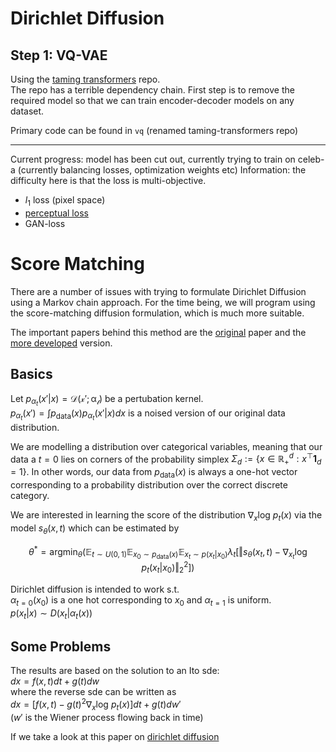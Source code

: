 # Dirichlet Diffusion

## Step 1: VQ-VAE
Using the [taming transformers](https://github.com/CompVis/taming-transformers) repo.  
The repo has a terrible dependency chain. First step is to remove the required model so that we can train encoder-decoder models on any dataset. 

Primary code can be found in ``vq`` (renamed taming-transformers repo)

---

Current progress: model has been cut out, currently trying to train on celeb-a (currently balancing losses, optimization weights etc)
Information: the difficulty here is that the loss is multi-objective.  
* $l_1$ loss (pixel space)
* [perceptual loss](https://arxiv.org/abs/1801.03924)
* GAN-loss

# Score Matching
There are a number of issues with trying to formulate Dirichlet Diffusion using a Markov chain approach. For the time being, we will program using the score-matching diffusion formulation, which is much more suitable.

The important papers behind this method are the [original](https://arxiv.org/pdf/1907.05600.pdf) paper and the [more developed](https://arxiv.org/abs/2011.13456) version.

## Basics
Let $p_{\alpha_t}(x'|x) = \mathcal{D(x';\alpha_t)}$ be a pertubation kernel.  
$p_{\alpha_t}(x') = \int p_{\mathrm{data}}(x)p_{\alpha_t}(x'|x)dx$ is a noised version of our original data distribution.

We are modelling a distribution over categorical variables, meaning that our data a $t=0$ lies on corners of the probability simplex $\Sigma_d := \{x \in\mathbb{R}_{+}^{d} : x^\top \bm{1}_d = 1 \}$. In other words, our data from $p_{\mathrm{data}}(x)$ is always a one-hot vector corresponding to a probability distribution over the correct discrete category.

We are interested in learning the score of the distribution $\nabla_x\textrm{log }p_t(x)$ via the model $s_\theta(x,t)$ which can be estimated by

$$\theta^* = \mathrm{argmin}_{\theta}\left( \mathbb{E}_{t\sim U(0,1)}\mathbb{E}_{x_0\sim p_{\mathrm{data}}(x)} \mathbb{E}_{x_t\sim p(x_t|x_0)} \lambda_t \left[\Vert s_\theta(x_t,t)- \nabla_{x_t}\textrm{log }p_t(x_t|x_0) \Vert^2_2 \right] \right)$$

Dirichlet diffusion is intended to work s.t.  
$\alpha_{t=0}(x_0)$ is a one hot corresponding to $x_0$ and $\alpha_{t=1}$ is uniform.  
$p(x_t|x) \sim D(x_t | \alpha_t(x))$

## Some Problems
The results are based on the solution to an Ito sde:  
$dx = f(x,t)dt + g(t)dw$  
where the reverse sde can be written as  
$dx = [f(x,t) - g(t)^2\nabla_x\textrm{log }p_t(x)]dt + g(t)dw'$  
($w'$ is the Wiener process flowing back in time)

If we take a look at this paper on [dirichlet diffusion](https://arxiv.org/pdf/1303.0217.pdf)